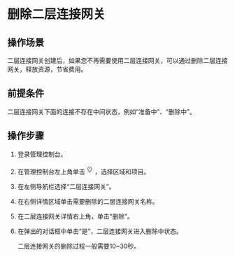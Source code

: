 # 删除二层连接网关<a name="vpc_l2cg_0005"></a>

## 操作场景<a name="section6655154817441"></a>

二层连接网关创建后，如果您不再需要使用二层连接网关，可以通过删除二层连接网关，释放资源，节省费用。

## 前提条件<a name="section132241154515"></a>

二层连接网关下面的连接不存在中间状态，例如“准备中”、“删除中”。

## 操作步骤<a name="section1679132504520"></a>

1.  登录管理控制台。
2.  在管理控制台左上角单击![](figures/icon-region.png)，选择区域和项目。
3.  在左侧导航栏选择“二层连接网关”。
4.  在右侧详情区域单击需要删除的二层连接网关名称。
5.  在二层连接网关详情右上角，单击“删除”。
6.  在弹出的对话框中单击“是”，二层连接网关进入删除中状态。

    二层连接网关的删除过程一般需要10\~30秒。


